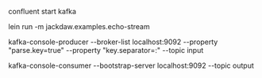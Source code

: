 confluent start kafka

lein run -m jackdaw.examples.echo-stream

kafka-console-producer --broker-list localhost:9092 --property "parse.key=true" --property "key.separator=:" --topic input

kafka-console-consumer --bootstrap-server localhost:9092 --topic output
